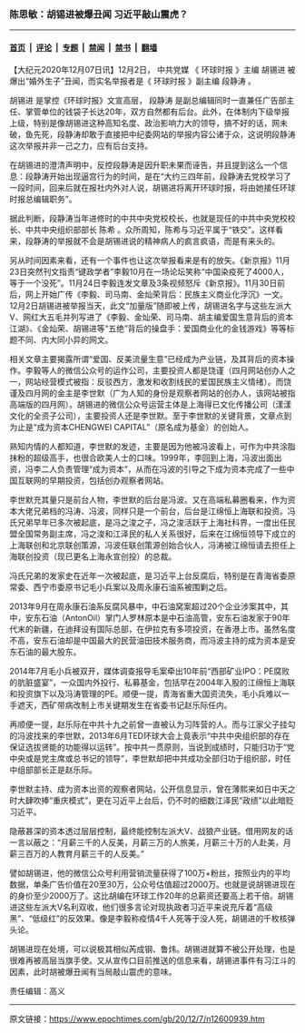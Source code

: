### 陈思敏：胡锡进被爆丑闻 习近平敲山震虎？

---

#### [首页](../../../..?n12600939) &nbsp;|&nbsp; [评论](../../../../../epoch-comment?n12600939) &nbsp;|&nbsp; [专题](../../../../../epoch-special?n12600939) &nbsp;|&nbsp; [禁闻](../../../../../epoch-news?n12600939) &nbsp;|&nbsp; [禁书](../../../../../books?n12600939) &nbsp;|&nbsp; [翻墙](https://github.com/gfw-breaker/nogfw/blob/master/README.md?n12600939)


<div class="post_content" id="artbody" itemprop="articleBody">
 <!-- article content begin -->
 <p>
  【大纪元2020年12月07日讯】12月2日，
  <ok href="https://www.epochtimes.com/gb/tag/%E4%B8%AD%E5%85%B1%E5%85%9A%E5%AA%92.html">
   中共党媒
  </ok>
  《
  <ok href="https://www.epochtimes.com/gb/tag/%E7%8E%AF%E7%90%83%E6%97%B6%E6%8A%A5.html">
   环球时报
  </ok>
  》主编
  <ok href="https://www.epochtimes.com/gb/tag/%E8%83%A1%E9%94%A1%E8%BF%9B.html">
   胡锡进
  </ok>
  被爆出“婚外生子”丑闻，而实名举报者是《
  <ok href="https://www.epochtimes.com/gb/tag/%E7%8E%AF%E7%90%83%E6%97%B6%E6%8A%A5.html">
   环球时报
  </ok>
  》副主编
  <ok href="https://www.epochtimes.com/gb/tag/%E6%AE%B5%E9%9D%99%E6%B6%9B.html">
   段静涛
  </ok>
  。
 </p>
 <p>
  <ok href="https://www.epochtimes.com/gb/tag/%E8%83%A1%E9%94%A1%E8%BF%9B.html">
   胡锡进
  </ok>
  是掌控《环球时报》文宣高层，
  <ok href="https://www.epochtimes.com/gb/tag/%E6%AE%B5%E9%9D%99%E6%B6%9B.html">
   段静涛
  </ok>
  是副总编辑同时一直兼任广告部主任、掌管单位的钱袋子长达20年，双方自然都有后台。此外，在体制内下级举报上级，特别是像胡锡进这种高知名度、政治影响力大的领导，搞不好的话，网未破，鱼先死，段静涛却敢于直接把中纪委网站的举报内容公诸于众，这说明段静涛这次举报并非一己之力，应有后台支持。
 </p>
 <p>
  在胡锡进的澄清声明中，反控段静涛是因升职未果而诬告，并且提到这么一个信息：段静涛开始出现逼宫行为的时间，是在“大约三四年前，段静涛去党校学习了一段时间，回来后就在报社内外对人说，胡锡进将离开环球时报，将由她接任环球时报总编辑职务”。
 </p>
 <p>
  据此判断，段静涛当年进修时的中共中央党校校长，也就是现任的中共中央党校校长、中共中央组织部部长
  <ok href="https://www.epochtimes.com/gb/tag/%E9%99%88%E5%B8%8C.html">
   陈希
  </ok>
  。众所周知，陈希与习近平属于“铁交”。这样看来，段静涛的举报就不会是胡锡进说的精神病人的疯言疯语，而是有来头的。
 </p>
 <p>
  另从时间因素来看，还有一个事件也让这次举报看来是有的放矢。《新京报》11月23日突然刊文指责“键政学者”李毅10月在一场论坛笑称“中国染疫死了4000人，等于一个没死”。11月24日李毅连发文章及3条视频怒斥《新京报》。11月30日前后，网上开始广传《李毅、司马南、金灿荣背后：民族主义商业化浮沉》一文。12月2日胡锡进被举报当天，此文“加量版”随即被上传，胡锡进名字与这些左派大V、网红大五毛并列写进了《李毅、金灿荣、司马南、胡主编爱国生意背后的资本江湖》、《金灿荣、胡锡进等“五绝”背后的操盘手：爱国商业化的金钱游戏》等等标题不同、内大同小异的网文。
 </p>
 <p>
  相关文章主要揭露所谓“爱国、反美流量生意”已经成为产业链，及其背后的资本操作。李毅等人的微信公众号的运作公司，主要投资人都是饶谨（四月网站创办人之一，网站经营模式被指：反驳西方，激发和收割线民的爱国民族主义情绪）。而饶谨及四月网的金主是李世默（广为人知的身份是观察者网站的创办人，该网站被指高端版的四月网）。胡锡进的微信公众号运营主体是上海得已文化传播公司（漾漾文化的全资子公司），主要投资人还是李世默。至于李世默的关键背景，文章点到为止是“成为资本CHENGWEI CAPITAL”（原名成为基金）的创始人。
 </p>
 <p>
  熟知内情的人都知道，李世默的发迹，主要是因为他被冯波看上，可作为中共涂脂抹粉的超级高手，也很合欧美人士的口味。1999年，李回到上海，冯波出面出资，冯李二人负责管理“成为资本”，从而在冯波的引导之下成为资本完成了一些中国互联网的早期投资，包括创办观察者网站。
 </p>
 <p>
  李世默充其量只是前台人物，李世默的后台是冯波。又在高端私募圈看来，作为资本大佬兄弟档的冯涛、冯波，同样只是一个前台，后台是江绵恒上海联和投资。冯氏兄弟早年已多次被起底，是冯之浚之子，冯之浚活跃于上海社科界，一度出任民盟全国常务副主席，冯之浚和江泽民的私人关系很好，后来在江绵恒领导下成立的上海联创和北京联创策源，冯波任联创策源创始合伙人，冯涛被江绵恒请去担任上海联创投资（现已更名上海永宣创投）的总裁。
 </p>
 <p>
  冯氏兄弟的发家史在近年一次被起底，是习近平上台反腐后，特别是在青海省委原常委、西宁市委原书记毛小兵案以及周永康石油系被围剿之后。
 </p>
 <p>
  2013年9月在周永康石油系反腐风暴中，中石油窝案超过20个企业涉案其中，其中，安东石油（AntonOil）掌门人罗林原本是中石油高管，安东石油发家于90年代末的新疆，在迪拜设有国际总部，在伊拉克有多项投资，在香港上市。虽然名度不高，安东石油却是中国最大的民营油田技术服务商，而冯波主持的成为资本是安东石油的最大股东。
 </p>
 <p>
  2014年7月毛小兵被双开，媒体调查报导毛案牵出10年前“西部矿业IPO：PE腐败的肮脏盛宴”，一众国内外投行、私募基金，包括早在2004年入股的江绵恒上海联和投资旗下以及冯涛管理的PE。顺便一提，青海省重大国资流失，毛小兵难以一手遮天，西矿带病改制上市关键期发生在省委书记赵乐际任内。
 </p>
 <p>
  再顺便一提，赵乐际在中共十九之前曾一直被认为习阵营的人。而与江家父子挂勾的冯波找来的李世默，2013年6月TED环球大会上竟表示“中共中央组织部的存在保证选拔贤能的功能得以运转”。按中共一贯原则，当说到成绩时，只能归功于“党中央或是党主席或总书记的领导”，李世默却把中共成功全部归功于组织部，时任中组部部长正是赵乐际。
 </p>
 <p>
  李世默主持、成为资本出资的观察者网站，公开信息显示，曾在薄熙来如日中天之时大肆吹捧“重庆模式”，更在习近平上台后，仍不时的细数江泽民“政绩”以此暗贬习近平。
 </p>
 <p>
  隐蔽甚深的资本透过层层控制，最终能控制左派大V、战狼产业链。借用网友的话一言以蔽之：“月薪三千的人反美，月薪三万的人旅美，月薪三十万的人赴美，月薪三百万的人教育月薪三千的人反美。”
 </p>
 <p>
  譬如胡锡进，他的微信公众号利用营销流量获得了100万+粉丝，按照业内的平均数据，单条广告价值在20至30万，公众号估值超过2000万。也就是说胡锡进现在的身价至少2000万了。这比胡编在环球工作20年的总薪资还要高上若干倍。胡锡进这些左派大V名利双收，他们很多言论对现执政者习近平来说充斥着“高级黑”、“低级红”的反效果。像是李毅称疫情4千人死等于没人死，胡锡进的千枚核弹头论。
 </p>
 <p>
  胡锡进现在处境，可以说极其相似芮成钢、鲁炜。胡锡进就算不被公开处理，也是很难再被高层当旗手使。又从宣传口目前推送的信息来看，胡锡进事件有习江斗的因素，此时胡被爆丑闻有当局敲山震虎的意味。
 </p>
 <p>
  责任编辑：高义
 </p>
 <!-- article content end -->
 <div id="below_article_ad">
 </div>
</div>


---

原文链接：https://www.epochtimes.com/gb/20/12/7/n12600939.htm